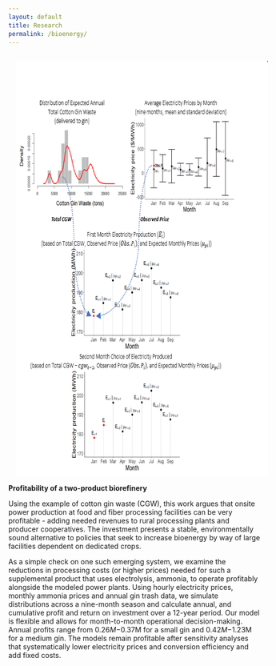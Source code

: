 ```yaml
---
layout: default
title: Research
permalink: /bioenergy/
---
```


<img style="width=724px;height=831px;float:left;padding:15px;"
src="/images/bioenergy.PNG" alt="" width="724" height="831">

**Profitability of a two-product biorefinery**

Using the example of cotton gin waste (CGW), this work argues that onsite power production at food and fiber processing facilities can be very profitable - 
adding needed revenues to rural processing plants and producer cooperatives. The investment presents a stable, environmentally sound alternative to policies that seek to increase bioenergy by way of 
large facilities dependent on dedicated crops.  

As a simple check on one such emerging system, we examine the reductions in processing costs (or higher prices) needed for such a supplemental product that uses electrolysis, ammonia, 
to operate profitably alongside the modeled power plants. Using hourly electricity prices, monthly ammonia prices and annual gin trash data, 
we simulate distributions across a nine-month season and calculate annual, and cumulative profit and return on investment over a 12-year period. 
Our model is flexible and allows for month-to-month operational decision-making. Annual profits range from $0.26M-$0.37M for a small gin and $0.42M-$1.23M for a medium gin. 
The models remain profitable after sensitivity analyses that systematically lower electricity prices and conversion efficiency and add fixed costs. 


